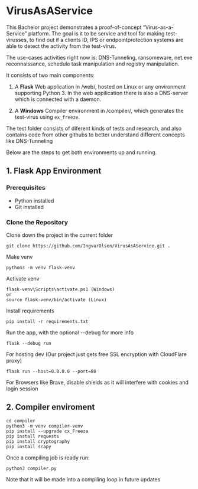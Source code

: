 # VirusAsAService

This Bachelor project demonstrates a proof-of-concept “Virus-as-a-Service” platform.
The goal is it to be service and tool for making test-virusses, to find out if a clients ID, IPS or endpointprotection systems are able to detect the activity from the test-virus.

The use-cases activities right now is: DNS-Tunneling, ransomeware, net.exe reconnaissance, schedule task manipulation and registry manipulation. 

It consists of two main components:

1. A **Flask** Web application in /web/, hosted on Linux or any environment supporting Python 3.
   In the web appilication there is also a DNS-server which is connected with a daemon.

2. A **Windows** Compiler environment in /compiler/, which generates the test-virus using `ex_freeze`.

The test folder consists of diferent kinds of tests and research, and also contains code from other githubs to better understand different concepts like DNS-Tunneling

Below are the steps to get both environments up and running.

## 1. Flask App Environment

### Prerequisites
- Python installed
- Git installed

### Clone the Repository

Clone down the project in the current folder
```
git clone https://github.com/IngvarOlsen/VirusAsAService.git .
```

Make venv
```
python3 -m venv flask-venv 
```

Activate venv
```
flask-venv\Scripts\activate.ps1 (Windows)
or
source flask-venv/bin/activate (Linux)
```

Install requirements
```
pip install -r requirements.txt
```

Run the app, with the optional --debug for more info
```
flask --debug run
```

For hosting dev (Our project just gets free SSL encryption with CloudFlare proxy)
```
flask run --host=0.0.0.0 --port=80 
```

For Browsers like Brave, disable shields as it will interfere with cookies and login session


## 2. Compiler enviroment 

```
cd compiler
python3 -m venv compiler-venv 
pip install --upgrade cx_Freeze
pip install requests
pip install cryptography
pip install scapy
```
Once a compiling job is ready run: 
```
python3 compiler.py
```
Note that it will be made into a compiling loop in future updates
